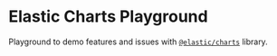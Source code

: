 # Elastic Charts Playground

Playground to demo features and issues with [`@elastic/charts`](https://github.com/elastic/elastic-charts) library.

